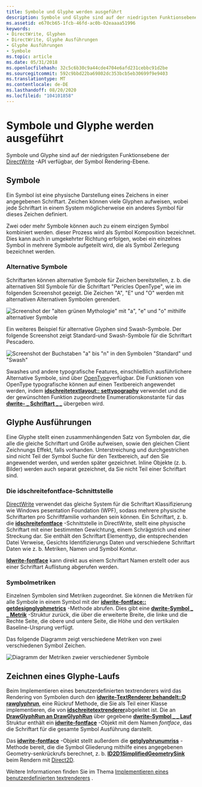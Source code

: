 ```yaml
---
title: Symbole und Glyphe werden ausgeführt
description: Symbole und Glyphe sind auf der niedrigsten Funktionsebene der DirectWrite-API verfügbar, der Symbol Rendering-Ebene.
ms.assetid: e670cb65-1fcb-46fd-ac0b-02eaaaa51996
keywords:
- DirectWrite, Glyphen
- DirectWrite, Glyphe Ausführungen
- Glyphe Ausführungen
- Symbole
ms.topic: article
ms.date: 05/31/2018
ms.openlocfilehash: 32c5c6b30c9a44cde4704e6afd231cebbc91d2be
ms.sourcegitcommit: 592c9bbd22ba69802dc353bcb5eb30699f9e9403
ms.translationtype: MT
ms.contentlocale: de-DE
ms.lasthandoff: 08/20/2020
ms.locfileid: "104101858"
---
```

# <a name="glyphs-and-glyph-runs"></a>Symbole und Glyphe werden ausgeführt

Symbole und Glyphe sind auf der niedrigsten Funktionsebene der [DirectWrite](direct-write-portal.md) -API verfügbar, der Symbol Rendering-Ebene.

## <a name="glyphs"></a>Symbole

Ein Symbol ist eine physische Darstellung eines Zeichens in einer angegebenen Schriftart. Zeichen können viele Glyphen aufweisen, wobei jede Schriftart in einem System möglicherweise ein anderes Symbol für dieses Zeichen definiert.

Zwei oder mehr Symbole können auch zu einem einzigen Symbol kombiniert werden. dieser Prozess wird als Symbol Komposition bezeichnet. Dies kann auch in umgekehrter Richtung erfolgen, wobei ein einzelnes Symbol in mehrere Symbole aufgeteilt wird, die als Symbol Zerlegung bezeichnet werden.

### <a name="alternate-glyphs"></a>Alternative Symbole

Schriftarten können alternative Symbole für Zeichen bereitstellen, z. b. die alternativen Stil Symbole für die Schriftart "Pericles OpenType", wie im folgenden Screenshot gezeigt. Die Zeichen "A", "E" und "O" werden mit alternativen Alternativen Symbolen gerendert.

![Screenshot der "alten grünen Mythologie" mit "a", "e" und "o" mithilfe alternativer Symbole](images/opentypealternateglyphs.png)

Ein weiteres Beispiel für alternative Glyphen sind Swash-Symbole. Der folgende Screenshot zeigt Standard-und Swash-Symbole für die Schriftart Pescadero.

![Screenshot der Buchstaben "a" bis "n" in den Symbolen "Standard" und "Swash"](images/opentypeswashstandard.png)

Swashes und andere typografische Features, einschließlich ausführlichere Alternative Symbole, sind über [OpenType](../intl/opentype-font-format.md)verfügbar. Die Funktionen von OpenType typografische können auf einen Textbereich angewendet werden, indem [**idschreitetextlayout:: settypography**](/windows/win32/api/dwrite/nf-dwrite-idwritetextlayout-settypography) verwendet und die der gewünschten Funktion zugeordnete Enumerationskonstante für das [**dwrite- \_ Schriftart \_ \_**](/windows/win32/api/dwrite/ne-dwrite-dwrite_font_feature_tag) übergeben wird.

## <a name="glyph-runs"></a>Glyphe Ausführungen

Eine Glyphe stellt einen zusammenhängenden Satz von Symbolen dar, die alle die gleiche Schriftart und Größe aufweisen, sowie den gleichen Client Zeichnungs Effekt, falls vorhanden. Unterstreichung und durchgestrichen sind nicht Teil der Symbol Suche für den Textbereich, auf den Sie angewendet werden, und werden später gezeichnet. Inline Objekte (z. b. Bilder) werden auch separat gezeichnet, da Sie nicht Teil einer Schriftart sind.

### <a name="the-idwritefontface-interface"></a>Die idschreitefontface-Schnittstelle

[DirectWrite](direct-write-portal.md) verwendet das gleiche System für die Schriftart Klassifizierung wie Windows pesentation Foundation (WPF), sodass mehrere physische Schriftarten pro Schriftfamilie vorhanden sein können. Ein Schriftart, z. b. die [**idschreitefontface**](/windows/win32/api/dwrite/nn-dwrite-idwritefontface) -Schnittstelle in DirectWrite, stellt eine physische Schriftart mit einer bestimmten Gewichtung, einem Schrägstrich und einer Streckung dar. Sie enthält den Schriftart Elementtyp, die entsprechenden Datei Verweise, Gesichts Identifizierungs Daten und verschiedene Schriftart Daten wie z. b. Metriken, Namen und Symbol Kontur.

[**Idwrite-fontface**](/windows/win32/api/dwrite/nn-dwrite-idwritefontface) kann direkt aus einem Schriftart Namen erstellt oder aus einer Schriftart Auflistung abgerufen werden.

### <a name="glyph-metrics"></a>Symbolmetriken

Einzelnen Symbolen sind Metriken zugeordnet. Sie können die Metriken für alle Symbole in einem Symbol mit der [**idwrite-fontface:: getdesignglyphmetrics**](/windows/win32/api/dwrite/nf-dwrite-idwritefontface-getdesignglyphmetrics) -Methode abrufen. Dies gibt eine [**dwrite-Symbol \_ \_ Metrik**](/windows/win32/api/dwrite/ns-dwrite-dwrite_glyph_metrics) -Struktur zurück, die über die erweiterte Breite, die linke und die Rechte Seite, die obere und untere Seite, die Höhe und den vertikalen Baseline-Ursprung verfügt.

Das folgende Diagramm zeigt verschiedene Metriken von zwei verschiedenen Symbol Zeichen.

![Diagramm der Metriken zweier verschiedener Symbole](images/twoglyphs.png)

## <a name="drawing-a-glyph-run"></a>Zeichnen eines Glyphe-Laufs

Beim Implementieren eines benutzerdefinierten textrenderers wird das Rendering von Symbolen durch den [**idwrite-TextRenderer behandelt::D rawglyphrun**](/windows/win32/api/dwrite/nf-dwrite-idwritetextrenderer-drawglyphrun), eine Rückruf Methode, die Sie als Teil einer Klasse implementieren, die von [**idschreitetextrenderer**](/windows/win32/api/dwrite/nn-dwrite-idwritetextrenderer)abgeleitet ist. Die an [**DrawGlyphRun an DrawGlyphRun**](/windows/win32/api/dwrite/nf-dwrite-idwritebitmaprendertarget-drawglyphrun) über gegebene [**dwrite-Symbol \_ \_ Lauf**](/windows/win32/api/dwrite/ns-dwrite-dwrite_glyph_run) Struktur enthält ein [**idwrite-fontface**](/windows/win32/api/dwrite/nn-dwrite-idwritefontface) -Objekt mit dem Namen *fontface*, das die Schriftart für die gesamte Symbol Ausführung darstellt.

Das [**idwrite-fontface**](/windows/win32/api/dwrite/nn-dwrite-idwritefontface) -Objekt stellt außerdem die [**getglyphrunumriss**](/windows/win32/api/dwrite/nf-dwrite-idwritefontface-getglyphrunoutline) -Methode bereit, die die Symbol Gliederung mithilfe eines angegebenen Geometry-senkrückrufs berechnet, z. b. [**ID2D1SimplifiedGeometrySink**](/windows/win32/api/d2d1/nn-d2d1-id2d1simplifiedgeometrysink) beim Rendern mit [Direct2D](../direct2d/direct2d-portal.md).

Weitere Informationen finden Sie im Thema [Implementieren eines benutzerdefinierten textrenderers](how-to-implement-a-custom-text-renderer.md) .

 

 
